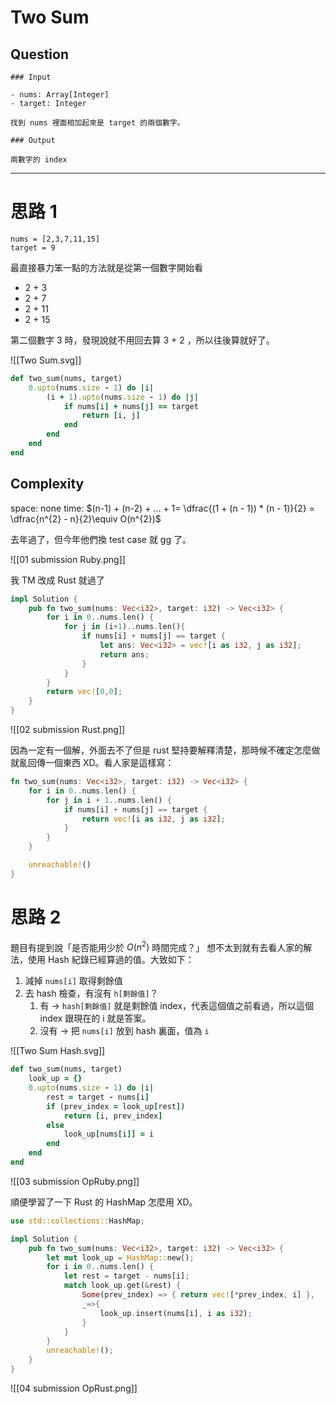 # Two Sum

## Question

```ad-note
### Input

- nums: Array[Integer]
- target: Integer

找到 nums 裡面相加起來是 target 的兩個數字。

### Output

兩數字的 index
```

---

# 思路 1

```text
nums = [2,3,7,11,15]
target = 9
```

最直接暴力笨一點的方法就是從第一個數字開始看

- 2 + 3
- 2 + 7
- 2 + 11
- 2 + 15

第二個數字 3 時，發現說就不用回去算 3 + 2 ，所以往後算就好了。

![[Two Sum.svg]]

```ruby
def two_sum(nums, target)
    0.upto(nums.size - 1) do |i|
        (i + 1).upto(nums.size - 1) do |j|
            if nums[i] + nums[j] == target
                return [i, j]
            end
        end
    end
end
```

## Complexity

space: none
time:
$(n-1) + (n-2) + ... + 1= \dfrac{(1 + (n - 1)) * (n - 1)}{2} = \dfrac{n^{2} - n}{2}\equiv O(n^{2})$

去年過了，但今年他們換 test case 就 gg 了。

![[01 submission Ruby.png]]

我 TM 改成 Rust 就過了

```rust
impl Solution {
    pub fn two_sum(nums: Vec<i32>, target: i32) -> Vec<i32> {
        for i in 0..nums.len() {
            for j in (i+1)..nums.len(){
                if nums[i] + nums[j] == target {
                    let ans: Vec<i32> = vec![i as i32, j as i32];
                    return ans;
                }
            }
        }
        return vec![0,0];
    }
}
```

![[02 submission Rust.png]]

因為一定有一個解，外面去不了但是 rust 堅持要解釋清楚，那時候不確定怎麼做就亂回傳一個東西 XD。看人家是這樣寫：

```rust
fn two_sum(nums: Vec<i32>, target: i32) -> Vec<i32> {
    for i in 0..nums.len() {
        for j in i + 1..nums.len() {
            if nums[i] + nums[j] == target {
                return vec![i as i32, j as i32];
            }
        }
    }

    unreachable!()
}
```

# 思路 2

題目有提到說「是否能用少於 $O(n^2)$ 時間完成？」
想不太到就有去看人家的解法，使用 Hash 紀錄已經算過的值。大致如下：

1. 減掉 `nums[i]` 取得剩餘值
2. 去 hash 檢查，有沒有 `h[剩餘值]`？
   1. 有 -> `hash[剩餘值]` 就是剩餘值 index，代表這個值之前看過，所以這個 index 跟現在的 i 就是答案。
   2. 沒有 -> 把 `nums[i]` 放到 hash 裏面，值為 `i`

![[Two Sum Hash.svg]]
```ruby
def two_sum(nums, target)
    look_up = {}
    0.upto(nums.size - 1) do |i|
        rest = target - nums[i]
        if (prev_index = look_up[rest])
            return [i, prev_index]
        else
            look_up[nums[i]] = i
        end
    end
end
```


![[03 submission OpRuby.png]]


順便學習了一下 Rust 的 HashMap 怎麼用 XD。
```rust
use std::collections::HashMap;

impl Solution {
    pub fn two_sum(nums: Vec<i32>, target: i32) -> Vec<i32> {
        let mut look_up = HashMap::new();
        for i in 0..nums.len() {
            let rest = target - nums[i];
            match look_up.get(&rest) {
                Some(prev_index) => { return vec![*prev_index, i] },
                _=>{
                    look_up.insert(nums[i], i as i32);
                }
            }
        }
        unreachable!();
    }
}
```

![[04 submission OpRust.png]]